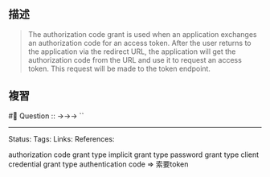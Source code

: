 

## 描述

> The authorization code grant is used when an application exchanges an authorization code for an access token. After the user returns to the application via the redirect URL, the application will get the authorization code from the URL and use it to request an access token. This request will be made to the token endpoint.




## 複習
#🧠 Question :: ->->-> ``

---
Status: 
Tags:
Links:
References:

authorization code grant type 
implicit grant type 
password grant type 
client credential grant type
authentication code => 索要token



